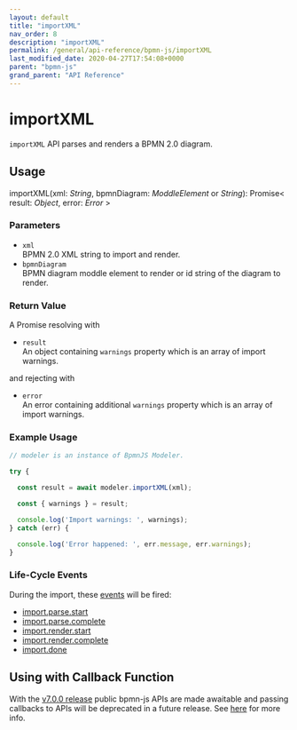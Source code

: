 ```yaml
---
layout: default
title: "importXML"
nav_order: 8
description: "importXML"
permalink: /general/api-reference/bpmn-js/importXML
last_modified_date: 2020-04-27T17:54:08+0000
parent: "bpmn-js"
grand_parent: "API Reference"
---
```


# importXML

`importXML` API parses and renders a BPMN 2.0 diagram.

## Usage

importXML(xml: _String_, bpmnDiagram: _ModdleElement_ or _String_): Promise< result: _Object_, error: _Error_ >

### Parameters

* `xml` <br>
BPMN 2.0 XML string to import and render.
* `bpmnDiagram` <br>
BPMN diagram moddle element to render or id string of the diagram to render.

### Return Value

A Promise resolving with

* `result` <br>
An object containing `warnings` property which is an array of import warnings.

and rejecting with

* `error` <br>
An error containing additional `warnings` property which is an array of import warnings.

### Example Usage

```javascript
// modeler is an instance of BpmnJS Modeler.

try {

  const result = await modeler.importXML(xml);

  const { warnings } = result;

  console.log('Import warnings: ', warnings);
} catch (err) {

  console.log('Error happened: ', err.message, err.warnings);
}
```

### Life-Cycle Events

During the import, these [events](/events) will be fired:

* [import.parse.start](/events/bpmn-events/import-parse-start)
* [import.parse.complete](/events/bpmn-events/import-parse-complete)
* [import.render.start](/events/bpmn-events/import-render-start)
* [import.render.complete](/events/bpmn-events/import-render-complete)
* [import.done](/events/bpmn-events/import-done)

## Using with Callback Function

With the [v7.0.0 release](https://github.com/bpmn-io/bpmn-js/blob/develop/CHANGELOG.md#700) public bpmn-js APIs are made awaitable and passing callbacks to APIs will be deprecated in a future release. See [here](https://bpmn.io/l/moving-to-promises.html) for more info.
